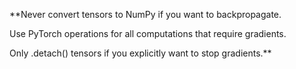**Never convert tensors to NumPy if you want to backpropagate.

Use PyTorch operations for all computations that require gradients.

Only .detach() tensors if you explicitly want to stop gradients.**

